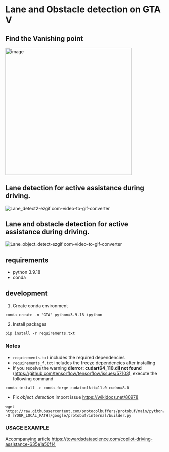 # Lane and Obstacle detection on GTA V

## Find the Vanishing point
<img width="402" alt="image" src="https://github.com/mellamonaranja/GTA5-Self-Driving-Car/assets/55770526/d0374c5d-456a-4407-9f12-3e105526c01e">

## Lane detection for active assistance during driving.

![Lane_detect2-ezgif com-video-to-gif-converter](https://github.com/mellamonaranja/GTA5-Self-Driving-Car/assets/55770526/d6035de5-fbc0-4d7c-8dd1-a157d44132bb)


## Lane and obstacle detection for active assistance during driving.

![Lane_object_detect-ezgif com-video-to-gif-converter](https://github.com/mellamonaranja/GTA5-Self-Driving-Car/assets/55770526/7257ee97-7aaa-4630-97d2-434a8e59e0c6)

## requirements

- python 3.9.18
- conda

## development

1. Create conda environment

```
conda create -n "GTA" python=3.9.18 ipython
```

2. Install packages

```
pip install -r requirements.txt
```

### Notes

- `requirements.txt` includes the required dependencies
- `requirements_f.txt` includes the freeze dependencies after installing
- If you receive the warning **dlerror: cudart64_110.dll not found** (https://github.com/tensorflow/tensorflow/issues/57103), execute the following command
```
conda install -c conda-forge cudatoolkit=11.0 cudnn=8.0
```
- Fix *object_detection* import issue
https://wikidocs.net/80978

```
wget https://raw.githubusercontent.com/protocolbuffers/protobuf/main/python/google/protobuf/internal/builder.py -O [YOUR_LOCAL_PATH]/google/protobuf/internal/builder.py
```

### USAGE EXAMPLE

Accompanying article https://towardsdatascience.com/copilot-driving-assistance-635e1a50f14
